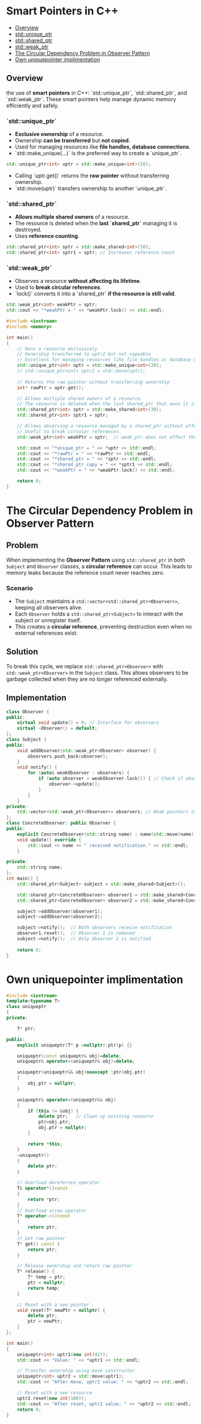 # Smart Pointers in C++
- [Overview](#overview)
- [std::unique_ptr](#stdunique_ptr)
- [std::shared_ptr](#stdshared_ptr)
- [std::weak_ptr](#stdweak_ptr)
- [The Circular Dependency Problem in Observer Pattern](#the-circular-dependency-problem-in-observer-pattern)
- [Own uniquepointer implimentation](#ownuniquepointerimplimentation)

## Overview
the use of **smart pointers** in C++: \`std::unique_ptr\`, \`std::shared_ptr\`, and \`std::weak_ptr\`. These smart pointers help manage dynamic memory efficiently and safely.

### \`std::unique_ptr\`
- **Exclusive ownership** of a resource.
- Ownership **can be transferred** but **not copied**.
- Used for managing resources like **file handles, database connections**.
- \`std::make_unique<T>(...)\` is the preferred way to create a \`unique_ptr\`.

```cpp
std::unique_ptr<int> uptr = std::make_unique<int>(20);
```

- Calling \`uptr.get()\` returns the **raw pointer** without transferring ownership.
- \`std::move(uptr)\` transfers ownership to another \`unique_ptr\`.

### \`std::shared_ptr\`
- **Allows multiple shared owners** of a resource.
- The resource is deleted when the **last \`shared_ptr\`** managing it is destroyed.
- Uses **reference counting**.
  
```cpp
std::shared_ptr<int> sptr = std::make_shared<int>(30);
std::shared_ptr<int> sptr1 = sptr; // Increases reference count
```

### \`std::weak_ptr\`
- Observes a resource **without affecting its lifetime**.
- Used to **break circular references**.
- \`lock()\` converts it into a \`shared_ptr\` **if the resource is still valid**.

```cpp
std::weak_ptr<int> weakPtr = sptr;
std::cout << "*weakPtr = " << *weakPtr.lock() << std::endl;
```

```cpp
#include <iostream>
#include <memory>

int main()
{
    // Owns a resource exclusively
    // Ownership transferred to uptr2 but not copyable
    // Excellent for managing resources like file handles or database connections
    std::unique_ptr<int> uptr = std::make_unique<int>(20);
    // std::unique_ptr<int> uptr2 = std::move(uptr);
    
    // Returns the raw pointer without transferring ownership
    int* rawPtr = uptr.get();

    // Allows multiple shared owners of a resource.
    // The resource is deleted when the last shared_ptr that owns it is destroyed.
    std::shared_ptr<int> sptr = std::make_shared<int>(30);
    std::shared_ptr<int> sptr1 = sptr;

    // Allows observing a resource managed by a shared_ptr without affecting its lifetime.
    // Useful to break circular references.
    std::weak_ptr<int> weakPtr = sptr;  // weak_ptr does not affect the reference count

    std::cout << "*unique_ptr = " << *uptr << std::endl;
    std::cout << "*rawPtr = " << *rawPtr << std::endl;
    std::cout << "*shared_ptr = " << *sptr << std::endl;
    std::cout << "*shared_ptr copy = " << *sptr1 << std::endl;
    std::cout << "*weakPtr = " << *weakPtr.lock() << std::endl;

    return 0;
}
```
# The Circular Dependency Problem in Observer Pattern
## Problem
When implementing the **Observer Pattern** using `std::shared_ptr` in both `Subject` and `Observer` classes, a **circular reference** can occur. This leads to memory leaks because the reference count never reaches zero.
### Scenario
- The `Subject` maintains a `std::vector<std::shared_ptr<Observer>>`, keeping all observers alive.
- Each `Observer` holds a `std::shared_ptr<Subject>` to interact with the subject or unregister itself.
- This creates a **circular reference**, preventing destruction even when no external references exist.
## Solution
To break this cycle, we replace `std::shared_ptr<Observer>` with `std::weak_ptr<Observer>` in the `Subject` class. This allows observers to be garbage collected when they are no longer referenced externally.
## Implementation
```cpp
class Observer {
public:
    virtual void update() = 0; // Interface for observers
    virtual ~Observer() = default;
};
class Subject {
public:
    void addObserver(std::weak_ptr<Observer> observer) {
        observers.push_back(observer);
    }
    void notify() {
        for (auto& weakObserver : observers) {
            if (auto observer = weakObserver.lock()) { // Check if observer is still alive
                observer->update();
            }
        }
    }
private:
    std::vector<std::weak_ptr<Observer>> observers; // Weak pointers to avoid circular references
};
class ConcreteObserver: public Observer {
public:
    explicit ConcreteObserver(std::string name) : name(std::move(name)) {}
    void update() override {
        std::cout << name << " received notification." << std::endl;
    }

private:
    std::string name;
};
int main() {
    std::shared_ptr<Subject> subject = std::make_shared<Subject>();

    std::shared_ptr<ConcreteObserver> observer1 = std::make_shared<ConcreteObserver>("Observer 1");
    std::shared_ptr<ConcreteObserver> observer2 = std::make_shared<ConcreteObserver>("Observer 2");

    subject->addObserver(observer1);
    subject->addObserver(observer2);

    subject->notify();  // Both observers receive notification
    observer1.reset();  // Observer 1 is removed
    subject->notify();  // Only Observer 2 is notified
    
    return 0;
}
```
# Own uniquepointer implimentation
```C++
#include <iostream>
template<typename T>
class uniqueptr
{
private:

	T* ptr;

public:
	explicit uniqueptr(T* p =nullptr):ptr(p) {}

	uniqueptr(const uniqueptr& obj)=delete;
	uniqueptr& operator=(uniqueptr& obj)=delete;

	uniqueptr(uniqueptr&& obj)noexcept :ptr(obj.ptr)
	{
		obj.ptr = nullptr;
	}

	uniqueptr& operator=(uniqueptr&& obj)
	{
		if (this != &obj) {
			delete ptr;   // Clean up existing resource
			ptr=obj.ptr;
			obj.ptr = nullptr;
		}

		return *this;
	}
	~uniqueptr()
	{
		delete ptr;
	}

	// Overload derefernce operator
	T& operator*()const
	{
		return *ptr;
	}
	// Overload arrow operator
	T* operator->()const
	{
		return ptr;
	}
	// Get raw pointer
	T* get() const {
		return ptr;
	}

	// Release ownership and return raw pointer
	T* release() {
		T* temp = ptr;
		ptr = nullptr;
		return temp;
	}

	// Reset with a new pointer
	void reset(T* newPtr = nullptr) {
		delete ptr;
		ptr = newPtr;
	}
};

int main()
{
	uniqueptr<int> uptr1(new int(42));
	std::cout << "Value: " << *uptr1 << std::endl;

	// Transfer ownership using move constructor
	uniqueptr<int> uptr2 = std::move(uptr1);
	std::cout << "After move, uptr2 value: " << *uptr2 << std::endl;

	// Reset with a new resource
	uptr2.reset(new int(100));
	std::cout << "After reset, uptr2 value: " << *uptr2 << std::endl;
	return 0;
}
```

